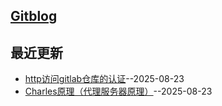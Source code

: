 ## [Gitblog](https://silver-blinder.github.io/GitBlog/)

## 最近更新
- [http访问gitlab仓库的认证](https://github.com/silver-blinder/GitBlog/issues/2)--2025-08-23
- [Charles原理（代理服务器原理）](https://github.com/silver-blinder/GitBlog/issues/1)--2025-08-23
